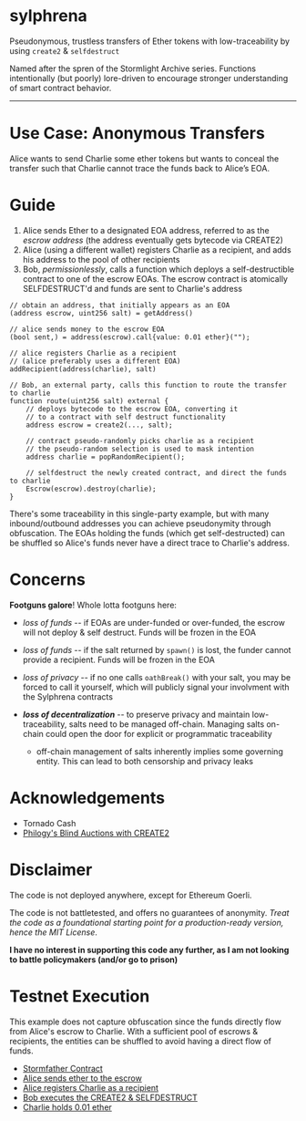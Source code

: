 # sylphrena
Pseudonymous, trustless transfers of Ether tokens with low-traceability by using `create2` &amp; `selfdestruct`

Named after the spren of the Stormlight Archive series. Functions intentionally (but poorly) lore-driven to encourage stronger understanding of smart contract behavior.

---

# Use Case: Anonymous Transfers

Alice wants to send Charlie some ether tokens but wants to conceal the transfer such that Charlie cannot trace the funds back to Alice’s EOA.

# Guide

1. Alice sends Ether to a designated EOA address, referred to as the *escrow address* (the address eventually gets bytecode via CREATE2)
2. Alice (using a different wallet) registers Charlie as a recipient, and adds his address to the pool of other recipients
3. Bob, *permissionlessly*, calls a function which deploys a self-destructible contract to one of the escrow EOAs. The escrow contract is atomically SELFDESTRUCT'd and funds are sent to Charlie's address


```solidity
// obtain an address, that initially appears as an EOA
(address escrow, uint256 salt) = getAddress()

// alice sends money to the escrow EOA
(bool sent,) = address(escrow).call{value: 0.01 ether}("");

// alice registers Charlie as a recipient
// (alice preferably uses a different EOA)
addRecipient(address(charlie), salt)

// Bob, an external party, calls this function to route the transfer to charlie
function route(uint256 salt) external {
    // deploys bytecode to the escrow EOA, converting it
    // to a contract with self destruct functionality
    address escrow = create2(..., salt);

    // contract pseudo-randomly picks charlie as a recipient
    // the pseudo-random selection is used to mask intention
    address charlie = popRandomRecipient();

    // selfdestruct the newly created contract, and direct the funds to charlie
    Escrow(escrow).destroy(charlie);
}
```

There's some traceability in this single-party example, but with many inbound/outbound addresses you can achieve pseudonymity through obfuscation. The EOAs holding the funds (which get self-destructed) can be shuffled so Alice's funds never have a direct trace to Charlie's address.

# **Concerns**

**Footguns galore**! Whole lotta footguns here:
* *loss of funds* -- if EOAs are under-funded or over-funded, the escrow will not deploy & self destruct. Funds will be frozen in the EOA

* *loss of funds* -- if the salt returned by `spawn()` is lost, the funder cannot provide a recipient. Funds will be frozen in the EOA

* *loss of privacy* -- if no one calls `oathBreak()` with your salt, you may be forced to call it yourself, which will publicly signal your involvment with the Sylphrena contracts

* ***loss of decentralization*** -- to preserve privacy and maintain low-traceability, salts need to be managed off-chain. Managing salts on-chain could open the door for explicit or programmatic traceability
    * off-chain management of salts inherently implies some governing entity. This can lead to both censorship and privacy leaks


# Acknowledgements

* Tornado Cash
* [Philogy's Blind Auctions with CREATE2](https://github.com/Philogy/create2-vickrey-contracts)

# Disclaimer

The code is not deployed anywhere, except for Ethereum Goerli.

The code is not battletested, and offers no guarantees of anonymity. *Treat the code as a foundational starting point for a production-ready version, hence the MIT License*.

**I have no interest in supporting this code any further, as I am not looking to battle policymakers (and/or go to prison)**

# Testnet Execution

This example does not capture obfuscation since the funds directly flow from Alice's escrow to Charlie. With a sufficient pool of escrows & recipients, the entities can be shuffled to avoid having a direct flow of funds.

* [Stormfather Contract](https://goerli.etherscan.io/address/0xda2157f40723d2bdccbb81bafdf29c617cadf829)
* [Alice sends ether to the escrow](https://goerli.etherscan.io/tx/0xb9f549d4a5680029bc38ba65aebbf9fa142a02ef3a427a05e2fca063e6bc2d9c)
* [Alice registers Charlie as a recipient](https://goerli.etherscan.io/tx/0x2b471f41fc7714e203e3fee33d6cdc066950eef132805371357d00899912635a)
* [Bob executes the CREATE2 & SELFDESTRUCT](https://goerli.etherscan.io/tx/0xbe83009a2837f431d58a73825092c8dd50bc122d8b84619ded61ea24ba3fef97)
* [Charlie holds 0.01 ether](https://goerli.etherscan.io/address/0xc00f3d428fbce1bb38e616392350b5e461d9cabd)